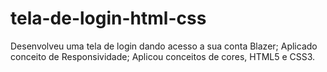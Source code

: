# tela-de-login-html-css
Desenvolveu uma tela de login dando acesso a sua conta Blazer;
Aplicado conceito de Responsividade;
Aplicou conceitos de cores, HTML5 e CSS3.
